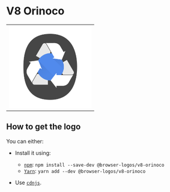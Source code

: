 V8 Orinoco
==========

<!-- markdownlint-disable line-length no-inline-html -->
<table>
    <tr height=230>
        <td>
            <a href="https://github.com/alrra/browser-logos/tree/f41ebc36503ef0dcc90a6ced0ae110353ecae08c/src/v8-orinoco">
                <img width=220 src="https://raw.githubusercontent.com/alrra/browser-logos/f41ebc36503ef0dcc90a6ced0ae110353ecae08c/src/v8-orinoco/v8-orinoco.svg?sanitize=true" alt="V8 Orinoco browser logo">
            </a>
        </td>
    </tr>
</table>
<!-- markdownlint-enable line-length no-inline-html -->

How to get the logo
-------------------

You can either:

* Install it using:

  * [`npm`][npm]: `npm install --save-dev @browser-logos/v8-orinoco`
  * [`Yarn`][yarn]: `yarn add --dev @browser-logos/v8-orinoco`

* Use [`cdnjs`][cdnjs].

<!-- Link labels: -->

[cdnjs]: https://cdnjs.com/libraries/browser-logos
[npm]: https://www.npmjs.com/
[yarn]: https://yarnpkg.com/

